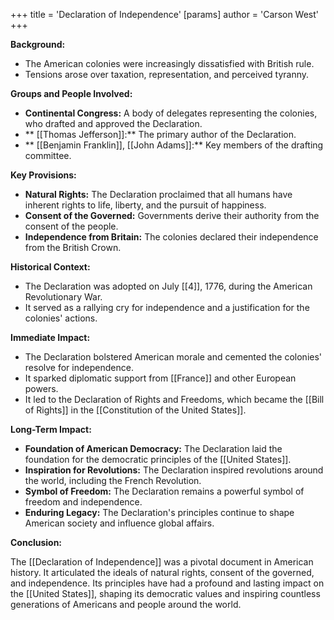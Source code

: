 +++
 title = 'Declaration of Independence'
[params]
	author = 'Carson West'
+++

**Background:**

* The American colonies were increasingly dissatisfied with British rule.
* Tensions arose over taxation, representation, and perceived tyranny.

**Groups and People Involved:**

* **Continental Congress:** A body of delegates representing the colonies, who drafted and approved the Declaration.
* ** [[Thomas Jefferson]]:** The primary author of the Declaration.
* ** [[Benjamin Franklin]], [[John Adams]]:** Key members of the drafting committee.

**Key Provisions:**

* **Natural Rights:** The Declaration proclaimed that all humans have inherent rights to life, liberty, and the pursuit of happiness.
* **Consent of the Governed:** Governments derive their authority from the consent of the people.
* **Independence from Britain:** The colonies declared their independence from the British Crown.

**Historical Context:**

* The Declaration was adopted on July [[4]], 1776, during the American Revolutionary War.
* It served as a rallying cry for independence and a justification for the colonies' actions.

**Immediate Impact:**

* The Declaration bolstered American morale and cemented the colonies' resolve for independence.
* It sparked diplomatic support from [[France]] and other European powers.
* It led to the Declaration of Rights and Freedoms, which became the [[Bill of Rights]] in the [[Constitution of the United States]].

**Long-Term Impact:**

* **Foundation of American Democracy:** The Declaration laid the foundation for the democratic principles of the [[United States]].
* **Inspiration for Revolutions:** The Declaration inspired revolutions around the world, including the French Revolution.
* **Symbol of Freedom:** The Declaration remains a powerful symbol of freedom and independence.
* **Enduring Legacy:** The Declaration's principles continue to shape American society and influence global affairs.

**Conclusion:**

The [[Declaration of Independence]] was a pivotal document in American history. It articulated the ideals of natural rights, consent of the governed, and independence. Its principles have had a profound and lasting impact on the [[United States]], shaping its democratic values and inspiring countless generations of Americans and people around the world.